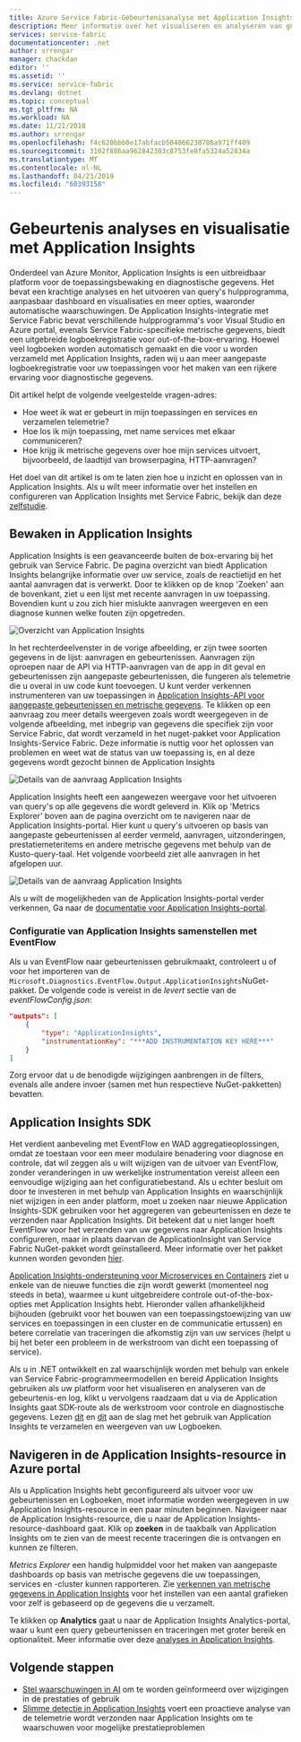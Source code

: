 ```yaml
---
title: Azure Service Fabric-Gebeurtenisanalyse met Application Insights | Microsoft Docs
description: Meer informatie over het visualiseren en analyseren van gebeurtenissen met Application Insights voor controle en diagnose van Azure Service Fabric-clusters.
services: service-fabric
documentationcenter: .net
author: srrengar
manager: chackdan
editor: ''
ms.assetid: ''
ms.service: service-fabric
ms.devlang: dotnet
ms.topic: conceptual
ms.tgt_pltfrm: NA
ms.workload: NA
ms.date: 11/21/2018
ms.author: srrengar
ms.openlocfilehash: f4c620bbb0e17abfacb504866230786a971ff409
ms.sourcegitcommit: 3102f886aa962842303c8753fe8fa5324a52834a
ms.translationtype: MT
ms.contentlocale: nl-NL
ms.lasthandoff: 04/23/2019
ms.locfileid: "60393158"
---
```

# <a name="event-analysis-and-visualization-with-application-insights"></a>Gebeurtenis analyses en visualisatie met Application Insights

Onderdeel van Azure Monitor, Application Insights is een uitbreidbaar platform voor de toepassingsbewaking en diagnostische gegevens. Het bevat een krachtige analyses en het uitvoeren van query's hulpprogramma, aanpasbaar dashboard en visualisaties en meer opties, waaronder automatische waarschuwingen. De Application Insights-integratie met Service Fabric bevat verschillende hulpprogramma's voor Visual Studio en Azure portal, evenals Service Fabric-specifieke metrische gegevens, biedt een uitgebreide logboekregistratie voor out-of-the-box-ervaring. Hoewel veel logboeken worden automatisch gemaakt en die voor u worden verzameld met Application Insights, raden wij u aan meer aangepaste logboekregistratie voor uw toepassingen voor het maken van een rijkere ervaring voor diagnostische gegevens.

Dit artikel helpt de volgende veelgestelde vragen-adres:

* Hoe weet ik wat er gebeurt in mijn toepassingen en services en verzamelen telemetrie?
* Hoe los ik mijn toepassing, met name services met elkaar communiceren?
* Hoe krijg ik metrische gegevens over hoe mijn services uitvoert, bijvoorbeeld, de laadtijd van browserpagina, HTTP-aanvragen?

Het doel van dit artikel is om te laten zien hoe u inzicht en oplossen van in Application Insights. Als u wilt meer informatie over het instellen en configureren van Application Insights met Service Fabric, bekijk dan deze [zelfstudie](service-fabric-tutorial-monitoring-aspnet.md).

## <a name="monitoring-in-application-insights"></a>Bewaken in Application Insights

Application Insights is een geavanceerde buiten de box-ervaring bij het gebruik van Service Fabric. De pagina overzicht van biedt Application Insights belangrijke informatie over uw service, zoals de reactietijd en het aantal aanvragen dat is verwerkt. Door te klikken op de knop 'Zoeken' aan de bovenkant, ziet u een lijst met recente aanvragen in uw toepassing. Bovendien kunt u zou zich hier mislukte aanvragen weergeven en een diagnose kunnen welke fouten zijn opgetreden.

![Overzicht van Application Insights](media/service-fabric-diagnostics-event-analysis-appinsights/ai-overview.png)

In het rechterdeelvenster in de vorige afbeelding, er zijn twee soorten gegevens in de lijst: aanvragen en gebeurtenissen. Aanvragen zijn oproepen naar de API via HTTP-aanvragen van de app in dit geval en gebeurtenissen zijn aangepaste gebeurtenissen, die fungeren als telemetrie die u overal in uw code kunt toevoegen. U kunt verder verkennen instrumenteren van uw toepassingen in [Application Insights-API voor aangepaste gebeurtenissen en metrische gegevens](../azure-monitor/app/api-custom-events-metrics.md). Te klikken op een aanvraag zou meer details weergeven zoals wordt weergegeven in de volgende afbeelding, met inbegrip van gegevens die specifiek zijn voor Service Fabric, dat wordt verzameld in het nuget-pakket voor Application Insights-Service Fabric. Deze informatie is nuttig voor het oplossen van problemen en weet wat de status van uw toepassing is, en al deze gegevens wordt gezocht binnen de Application Insights

![Details van de aanvraag Application Insights](media/service-fabric-diagnostics-event-analysis-appinsights/ai-request-details.png)

Application Insights heeft een aangewezen weergave voor het uitvoeren van query's op alle gegevens die wordt geleverd in. Klik op 'Metrics Explorer' boven aan de pagina overzicht om te navigeren naar de Application Insights-portal. Hier kunt u query's uitvoeren op basis van aangepaste gebeurtenissen al eerder vermeld, aanvragen, uitzonderingen, prestatiemeteritems en andere metrische gegevens met behulp van de Kusto-query-taal. Het volgende voorbeeld ziet alle aanvragen in het afgelopen uur.

![Details van de aanvraag Application Insights](media/service-fabric-diagnostics-event-analysis-appinsights/ai-metrics-explorer.png)

Als u wilt de mogelijkheden van de Application Insights-portal verder verkennen, Ga naar de [documentatie voor Application Insights-portal](../azure-monitor/app/app-insights-dashboards.md).

### <a name="configuring-application-insights-with-eventflow"></a>Configuratie van Application Insights samenstellen met EventFlow

Als u van EventFlow naar gebeurtenissen gebruikmaakt, controleert u of voor het importeren van de `Microsoft.Diagnostics.EventFlow.Output.ApplicationInsights`NuGet-pakket. De volgende code is vereist in de *levert* sectie van de *eventFlowConfig.json*:

```json
"outputs": [
    {
        "type": "ApplicationInsights",
        "instrumentationKey": "***ADD INSTRUMENTATION KEY HERE***"
    }
]
```

Zorg ervoor dat u de benodigde wijzigingen aanbrengen in de filters, evenals alle andere invoer (samen met hun respectieve NuGet-pakketten) bevatten.

## <a name="application-insights-sdk"></a>Application Insights SDK

Het verdient aanbeveling met EventFlow en WAD aggregatieoplossingen, omdat ze toestaan voor een meer modulaire benadering voor diagnose en controle, dat wil zeggen als u wilt wijzigen van de uitvoer van EventFlow, zonder veranderingen in uw werkelijke instrumentation vereist alleen een eenvoudige wijziging aan het configuratiebestand. Als u echter besluit om door te investeren in met behulp van Application Insights en waarschijnlijk niet wijzigen in een ander platform, moet u zoeken naar nieuwe Application Insights-SDK gebruiken voor het aggregeren van gebeurtenissen en deze te verzenden naar Application Insights. Dit betekent dat u niet langer hoeft EventFlow voor het verzenden van uw gegevens naar Application Insights configureren, maar in plaats daarvan de ApplicationInsight van Service Fabric NuGet-pakket wordt geïnstalleerd. Meer informatie over het pakket kunnen worden gevonden [hier](https://github.com/Microsoft/ApplicationInsights-ServiceFabric).

[Application Insights-ondersteuning voor Microservices en Containers](https://azure.microsoft.com/blog/app-insights-microservices/) ziet u enkele van de nieuwe functies die zijn wordt gewerkt (momenteel nog steeds in beta), waarmee u kunt uitgebreidere controle out-of-the-box-opties met Application Insights hebt. Hieronder vallen afhankelijkheid bijhouden (gebruikt voor het bouwen van een toepassingstoewijzing van uw services en toepassingen in een cluster en de communicatie ertussen) en betere correlatie van traceringen die afkomstig zijn van uw services (helpt u bij het beter een probleem in de werkstroom van dicht een toepassing of service).

Als u in .NET ontwikkelt en zal waarschijnlijk worden met behulp van enkele van Service Fabric-programmeermodellen en bereid Application Insights gebruiken als uw platform voor het visualiseren en analyseren van de gebeurtenis-en log, klikt u vervolgens raadzaam dat u via de Application Insights gaat SDK-route als de werkstroom voor controle en diagnostische gegevens. Lezen [dit](../azure-monitor/app/asp-net-more.md) en [dit](../azure-monitor/app/asp-net-trace-logs.md) aan de slag met het gebruik van Application Insights te verzamelen en weergeven van uw Logboeken.

## <a name="navigating-the-application-insights-resource-in-azure-portal"></a>Navigeren in de Application Insights-resource in Azure portal

Als u Application Insights hebt geconfigureerd als uitvoer voor uw gebeurtenissen en Logboeken, moet informatie worden weergegeven in uw Application Insights-resource in een paar minuten beginnen. Navigeer naar de Application Insights-resource, die u naar de Application Insights-resource-dashboard gaat. Klik op **zoeken** in de taakbalk van Application Insights om te zien van de meest recente traceringen die is ontvangen en kunnen ze filteren.

*Metrics Explorer* een handig hulpmiddel voor het maken van aangepaste dashboards op basis van metrische gegevens die uw toepassingen, services en -cluster kunnen rapporteren. Zie [verkennen van metrische gegevens in Application Insights](../azure-monitor/app/metrics-explorer.md) voor het instellen van een aantal grafieken voor zelf is gebaseerd op de gegevens die u verzamelt.

Te klikken op **Analytics** gaat u naar de Application Insights Analytics-portal, waar u kunt een query gebeurtenissen en traceringen met groter bereik en optionaliteit. Meer informatie over deze [analyses in Application Insights](../azure-monitor/app/analytics.md).

## <a name="next-steps"></a>Volgende stappen

* [Stel waarschuwingen in AI](../azure-monitor/app/alerts.md) om te worden geïnformeerd over wijzigingen in de prestaties of gebruik
* [Slimme detectie in Application Insights](../azure-monitor/app/proactive-diagnostics.md) voert een proactieve analyse van de telemetrie wordt verzonden naar Application Insights om te waarschuwen voor mogelijke prestatieproblemen
